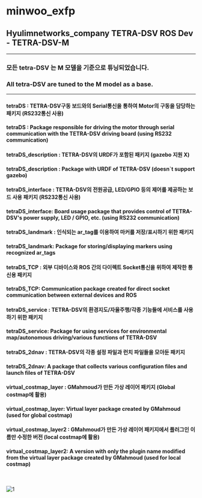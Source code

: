# minwoo_exfp

##   Hyulimnetworks_company TETRA-DSV ROS Dev - TETRA-DSV-M

************************

### 모든 tetra-DSV 는 M 모델을 기준으로 튜닝되었습니다.
### All tetra-DSV are tuned to the M model as a base.

************************
     
#### tetraDS : TETRA-DSV구동 보드와의 Serial통신을 통하여 Motor의 구동을 담당하는 패키지 (RS232통신 사용)
#### tetraDS : Package responsible for driving the motor through serial communication with the TETRA-DSV driving board (using RS232 communication)

#### tetraDS_description : TETRA-DSV의 URDF가 포함된 패키지 (gazebo 지원 X)
#### tetraDS_description : Package with URDF of TETRA-DSV (doesn`t support gazebo)

#### tetraDS_interface : TETRA-DSV의 전원공급, LED/GPIO 등의 제어를 제공하는 보드 사용 패키지 (RS232통신 사용)
#### tetraDS_interface: Board usage package that provides control of TETRA-DSV's power supply, LED / GPIO, etc. (using RS232 communication)

#### tetraDS_landmark : 인식되는 ar_tag를 이용하여 마커를 저장/표시하기 위한 패키지
#### tetraDS_landmark: Package for storing/displaying markers using recognized ar_tags

#### tetraDS_TCP : 외부 디바이스와 ROS 간의 다이렉트 Socket통신을 위하여 제작한 통신용 패키지
#### tetraDS_TCP: Communication package created for direct socket communication between external devices and ROS

#### tetraDS_service : TETRA-DSV의 환경지도/자율주행/각종 기능들에 서비스를 사용하기 위한 패키지
#### tetraDS_service: Package for using services for environmental map/autonomous driving/various functions of TETRA-DSV

#### tetraDS_2dnav : TETRA-DSV의 각종 설정 파일과 런치 파일들을 모아둔 패키지
#### tetraDS_2dnav: A package that collects various configuration files and launch files of TETRA-DSV

#### virtual_costmap_layer : GMahmoud가 만든 가상 레이어 패키지 (Global costmap에 활용)
#### virtual_costmap_layer: Virtual layer package created by GMahmoud (used for global costmap)

#### virtual_costmap_layer2 : GMahmoud가 만든 가상 레이어 패키지에서 플러그인 이름만 수정한 버전 (local costmap에 활용)
#### virtual_costmap_layer2: A version with only the plugin name modified from the virtual layer package created by GMahmoud (used for local costmap)

<br>

![1](https://user-images.githubusercontent.com/103166594/220823974-8fde85da-4c52-4bb3-9638-9e6d5bca1c39.png)
